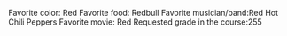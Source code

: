 Favorite color: Red
Favorite food: Redbull
Favorite musician/band:Red Hot Chili Peppers
Favorite movie: Red
Requested grade in the course:255 
